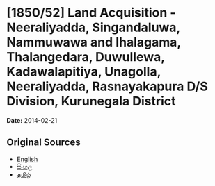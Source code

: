 # [1850/52] Land Acquisition - Neeraliyadda, Singandaluwa, Nammuwawa and Ihalagama, Thalangedara, Duwullewa, Kadawalapitiya, Unagolla, Neeraliyadda, Rasnayakapura D/S Division, Kurunegala District

**Date:** 2014-02-21

## Original Sources

- [English](https://documents.gov.lk/view/extra-gazettes/2014/2/1850-52_E.pdf)
- [සිංහල](https://documents.gov.lk/view/extra-gazettes/2014/2/1850-52_S.pdf)
- [தமிழ்](https://documents.gov.lk/view/extra-gazettes/2014/2/1850-52_T.pdf)
